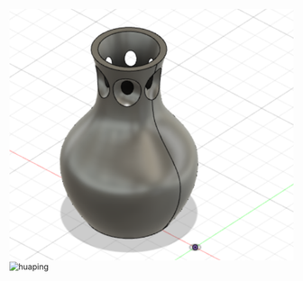 ![](huaping.png)![huaping](https://user-images.githubusercontent.com/82360526/114676313-c180b100-9d3b-11eb-9b6b-64ce1c342204.png)
